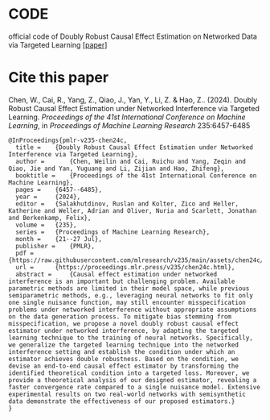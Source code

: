 # CODE

official code of Doubly Robust Causal Effect Estimation on Networked Data via
Targeted Learning [[paper]](https://icml.cc/virtual/2024/oral/35570)

# Cite this paper

Chen, W., Cai, R., Yang, Z., Qiao, J., Yan, Y., Li, Z. &amp; Hao, Z.. (2024). Doubly Robust Causal Effect Estimation under Networked Interference via Targeted Learning. <i>Proceedings of the 41st International Conference on Machine Learning</i>, in <i>Proceedings of Machine Learning Research</i> 235:6457-6485

```
@InProceedings{pmlr-v235-chen24c,
  title = 	 {Doubly Robust Causal Effect Estimation under Networked Interference via Targeted Learning},
  author =       {Chen, Weilin and Cai, Ruichu and Yang, Zeqin and Qiao, Jie and Yan, Yuguang and Li, Zijian and Hao, Zhifeng},
  booktitle = 	 {Proceedings of the 41st International Conference on Machine Learning},
  pages = 	 {6457--6485},
  year = 	 {2024},
  editor = 	 {Salakhutdinov, Ruslan and Kolter, Zico and Heller, Katherine and Weller, Adrian and Oliver, Nuria and Scarlett, Jonathan and Berkenkamp, Felix},
  volume = 	 {235},
  series = 	 {Proceedings of Machine Learning Research},
  month = 	 {21--27 Jul},
  publisher =    {PMLR},
  pdf = 	 {https://raw.githubusercontent.com/mlresearch/v235/main/assets/chen24c/chen24c.pdf},
  url = 	 {https://proceedings.mlr.press/v235/chen24c.html},
  abstract = 	 {Causal effect estimation under networked interference is an important but challenging problem. Available parametric methods are limited in their model space, while previous semiparametric methods, e.g., leveraging neural networks to fit only one single nuisance function, may still encounter misspecification problems under networked interference without appropriate assumptions on the data generation process. To mitigate bias stemming from misspecification, we propose a novel doubly robust causal effect estimator under networked interference, by adapting the targeted learning technique to the training of neural networks. Specifically, we generalize the targeted learning technique into the networked interference setting and establish the condition under which an estimator achieves double robustness. Based on the condition, we devise an end-to-end causal effect estimator by transforming the identified theoretical condition into a targeted loss. Moreover, we provide a theoretical analysis of our designed estimator, revealing a faster convergence rate compared to a single nuisance model. Extensive experimental results on two real-world networks with semisynthetic data demonstrate the effectiveness of our proposed estimators.}
}
```
